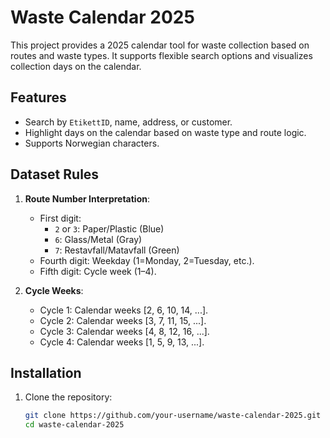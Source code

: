 # Waste Calendar 2025

This project provides a 2025 calendar tool for waste collection based on routes and waste types. It supports flexible search options and visualizes collection days on the calendar.

## Features
- Search by `EtikettID`, name, address, or customer.
- Highlight days on the calendar based on waste type and route logic.
- Supports Norwegian characters.

## Dataset Rules
1. **Route Number Interpretation**:
   - First digit:
     - `2` or `3`: Paper/Plastic (Blue)
     - `6`: Glass/Metal (Gray)
     - `7`: Restavfall/Matavfall (Green)
   - Fourth digit: Weekday (1=Monday, 2=Tuesday, etc.).
   - Fifth digit: Cycle week (1–4).

2. **Cycle Weeks**:
   - Cycle 1: Calendar weeks [2, 6, 10, 14, ...].
   - Cycle 2: Calendar weeks [3, 7, 11, 15, ...].
   - Cycle 3: Calendar weeks [4, 8, 12, 16, ...].
   - Cycle 4: Calendar weeks [1, 5, 9, 13, ...].

## Installation
1. Clone the repository:
   ```bash
   git clone https://github.com/your-username/waste-calendar-2025.git
   cd waste-calendar-2025
